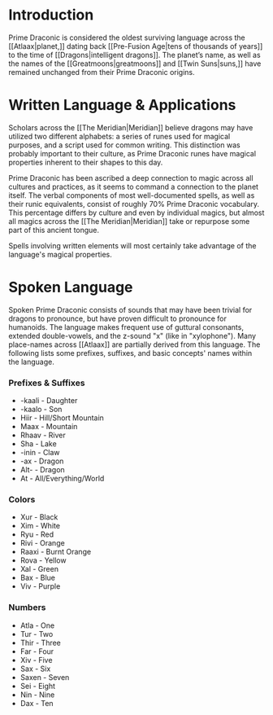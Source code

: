 # Introduction
Prime Draconic is considered the oldest surviving language across the [[Atlaax|planet,]] dating back [[Pre-Fusion Age|tens of thousands of years]] to the time of [[Dragons|intelligent dragons]]. The planet’s name, as well as the names of the [[Greatmoons|greatmoons]] and [[Twin Suns|suns,]] have remained unchanged from their Prime Draconic origins.

# Written Language & Applications
Scholars across the [[The Meridian|Meridian]] believe dragons may have utilized two different alphabets: a series of runes used for magical purposes, and a script used for common writing. This distinction was probably important to their culture, as Prime Draconic runes have magical properties inherent to their shapes to this day.

Prime Draconic has been ascribed a deep connection to magic across all cultures and practices, as it seems to command a connection to the planet itself. The verbal components of most well-documented spells, as well as their runic equivalents, consist of roughly 70% Prime Draconic vocabulary. This percentage differs by culture and even by individual magics, but almost all magics across the [[The Meridian|Meridian]] take or repurpose some part of this ancient tongue.

Spells involving written elements will most certainly take advantage of the language's magical properties.

# Spoken Language

Spoken Prime Draconic consists of sounds that may have been trivial for dragons to pronounce, but have proven difficult to pronounce for humanoids. The language makes frequent use of guttural consonants, extended double-vowels, and the z-sound "x" (like in "xylophone"). Many place-names across [[Atlaax]] are partially derived from this language. The following lists some prefixes, suffixes, and basic concepts' names within the language.
### Prefixes & Suffixes
* -kaali - Daughter
* -kaalo - Son
* Hiir - Hill/Short Mountain
* Maax - Mountain
* Rhaav - River
* Sha - Lake
* -inin - Claw
* -ax - Dragon 
* Alt- - Dragon 
* At - All/Everything/World

### Colors
* Xur - Black
* Xim - White
* Ryu - Red
* Rivi - Orange
* Raaxi - Burnt Orange
* Rova - Yellow
* Xal - Green
* Bax - Blue
* Viv - Purple


### Numbers
* Atla - One
* Tur - Two
* Thir - Three
* Far - Four
* Xiv - Five
* Sax - Six
* Saxen - Seven
* Sei - Eight
* Nin - Nine
* Dax - Ten
